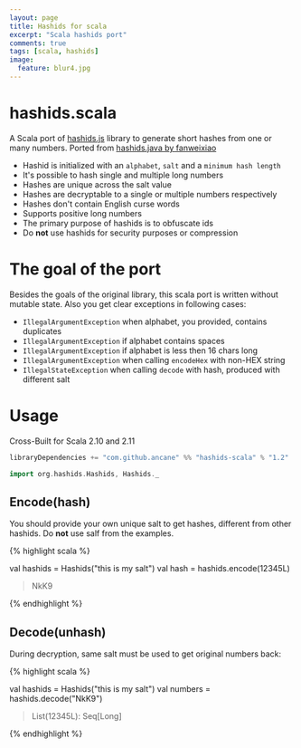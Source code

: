 ```yaml
---
layout: page
title: Hashids for scala
excerpt: "Scala hashids port"
comments: true
tags: [scala, hashids]
image:
  feature: blur4.jpg
---
```


# hashids.scala

A Scala port of [hashids.js](https://github.com/ivanakimov/hashids.js) library to generate short hashes from one or many numbers. Ported from [hashids.java by fanweixiao](https://github.com/jiecao-fm/hashids-java)

* Hashid is initialized with an `alphabet`, `salt` and a `minimum hash length`
* It's possible to hash single and multiple long numbers
* Hashes are unique across the salt value
* Hashes are decryptable to a single or multiple numbers respectively
* Hashes don't contain English curse words
* Supports positive long numbers
* The primary purpose of hashids is to obfuscate ids
* Do **not** use hashids for security purposes or compression

# The goal of the port

Besides the goals of the original library, this scala port is written without mutable state.
Also you get clear exceptions in following cases:

* `IllegalArgumentException` when alphabet, you provided, contains duplicates
* `IllegalArgumentException` if alphabet contains spaces
* `IllegalArgumentException` if alphabet is less then 16 chars long
* `IllegalArgumentException` when calling `encodeHex` with non-HEX string
* `IllegalStateException` when calling `decode` with hash, produced with different salt

# Usage

Cross-Built for Scala 2.10 and 2.11

```scala
libraryDependencies += "com.github.ancane" %% "hashids-scala" % "1.2"
```

```scala
import org.hashids.Hashids, Hashids._
```

## Encode(hash)

You should provide your own unique salt to get hashes, different from other hashids.
Do **not** use salf from the examples.

{% highlight scala  %}

val hashids = Hashids("this is my salt")
val hash = hashids.encode(12345L)

> NkK9

{% endhighlight %}

## Decode(unhash)

During decryption, same salt must be used to get original numbers back:

{% highlight scala  %}

val hashids = Hashids("this is my salt")
val numbers = hashids.decode("NkK9")

> List(12345L): Seq[Long]

{% endhighlight %}
